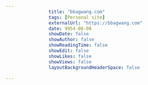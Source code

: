 ---
                title: "bbagwang.com"
                tags: [Personal site]
                externalUrl: "https://bbagwang.com"
                date: 9954-08-08
                showDate: false
                showAuthor: false
                showReadingTime: false
                showEdit: false
                showLikes: false
                showViews: false
                layoutBackgroundHeaderSpace: false
                ---

